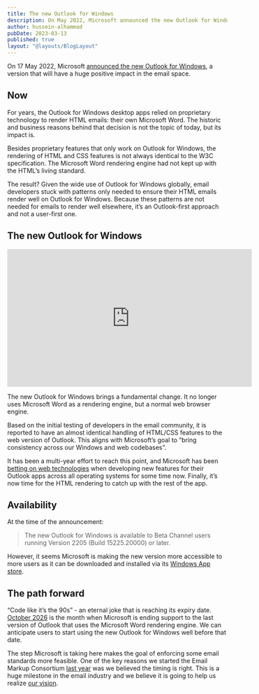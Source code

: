 ```yaml
---
title: The new Outlook for Windows
description: On May 2022, Microsoft announced the new Outlook for Windows, a version that will have a huge positive impact in the email space. Learn how this version is expected to impact the industry.
author: hussein-alhammad
pubDate: 2023-03-13
published: true
layout: "@layouts/BlogLayout"
---
```


On 17 May 2022, Microsoft [announced the new Outlook for Windows](https://insider.office.com/en-us/blog/the-new-outlook-for-windows-helps-you-be-more-productive-and-in-control-of-your-inbox), a version that will have a huge positive impact in the email space.

## Now

For years, the Outlook for Windows desktop apps relied on proprietary technology to render HTML emails: their own Microsoft Word. The historic and business reasons behind that decision is not the topic of today, but its impact is.

Besides proprietary features that only work on Outlook for Windows, the rendering of HTML and CSS features is not always identical to the W3C specification. The Microsoft Word rendering engine had not kept up with the HTML’s living standard.

The result? Given the wide use of Outlook for Windows globally, email developers stuck with patterns only needed to ensure their HTML emails render well on Outlook for Windows. Because these patterns are not needed for emails to render well elsewhere, it’s an Outlook-first approach and not a user-first one.

## The new Outlook for Windows

<iframe width="560" height="315" src="https://www.youtube.com/embed/dfWTGgi7xAs" title="YouTube video player" frameborder="0" allow="accelerometer; autoplay; clipboard-write; encrypted-media; gyroscope; picture-in-picture; web-share" allowfullscreen></iframe>

The new Outlook for Windows brings a fundamental change. It no longer uses Microsoft Word as a rendering engine, but a normal web browser engine. 

Based on the initial testing of developers in the email community, it is reported to have an almost identical handling of HTML/CSS features to the web version of Outlook. This aligns with Microsoft’s goal to “bring consistency across our Windows and web codebases”. 

It has been a multi-year effort to reach this point, and Microsoft has been [betting on web technologies](https://techcommunity.microsoft.com/t5/video-hub/the-evolution-of-outlook/ba-p/1681527) when developing new features for their Outlook apps across all operating systems for some time now. Finally, it’s now time for the HTML rendering to catch up with the rest of the app.

## Availability

At the time of the announcement:

> The new Outlook for Windows is available to Beta Channel users running Version 2205 (Build 15225.20000) or later.

However, it seems Microsoft is making the new version more accessible to more users as it can be downloaded and installed via its [Windows App store](https://apps.microsoft.com/store/detail/outlook-for-windows/9NRX63209R7B).

## The path forward

“Code like it’s the 90s” - an eternal joke that is reaching its expiry date. [October 2026](https://learn.microsoft.com/en-us/lifecycle/products/?terms=Outlook) is the month when Microsoft is ending support to the last version of Outlook that uses the Microsoft Word rendering engine. We can anticipate users to start using the new Outlook for Windows well before that date.

The step Microsoft is taking here makes the goal of enforcing some email standards more feasible. One of the key reasons we started the Email Markup Consortium [last year](https://dev.to/emailmarkup/introducing-the-email-markup-consortium-emc-52ak) was we believed the timing is right. This is a huge milestone in the email industry and we believe it is going to help us realize [our vision](https://emailmarkup.org/en/docs/vision/).